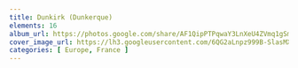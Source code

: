 ```yaml
---
title: Dunkirk (Dunkerque)
elements: 16
album_url: https://photos.google.com/share/AF1QipPTPqwaY3LnXeU4ZVmq1gSmsCvqBMixpJNIwJI2CvS9tcnSvPjdXxJkBcpylfA4oQ?key=emdXRkVDM2xYV0NzYTl5Q3phcHRuVGVlN0RsbXln
cover_image_url: https://lh3.googleusercontent.com/6QG2aLnpz999B-SlasMXAqUJ04ZPouB6Y-vlwosvYZEbOOJDXI9HxpZeYvqxN2gdmBDASOBq_XMhmzF0zLaa_COKC5tMIfMAZeUo1um4i4b3ZnMHVk_UxHYRiMOg37qJGGm9WCASHgSfFmvyI55cSqrvylEBp6LWd7nrS_E8MQFDYBZrUbBKCgx0VnKoKlZ7hvkFaOpzW_fIQSivIKQ1sTY5xedhOiuI9yx9c0-W2NRAdwPOvhpuifyURtEMbqcPhwtnaElv9KcUMNMbNjwAHpxXlSXGnofgLThrWMmTbyr4lHOkd2h2F1AWCrepGnGCx0fVicQ-2uLwbP--tSPs_sx0bc3kFd7RQdou-3NI6HKn9hr-Val1XGzqAOcYGelRD1VFt3FrZgbc6nRfElir4xcTthGGz0RLd9dRlsmtTiysL90r5kA66RP47OyFBmpZVH0wxUS6f0iU3JPCwzOOYPcXb1xuefWEMPiSAgDoAr45QcH39Ki6z8zq_-czCDlT0h9mIJxMYc2ArSwEvNTdvUgV4mT37hT-pV8qYL8MqQTnprKvRH_LN58j8ofpyD7QIL1oXLfysxHVHA3BbTWSY3zhB6juucikac27wX7Hd3gOtepQzyoATv1lmqinQgRUEX1aT8kBL87TURdj3_PxP0Gm3VJ1lCBNE1u8i9tdnWVwYIlKuW_jSfa2=s218-p-k-no
categories: [ Europe, France ]
---
```

